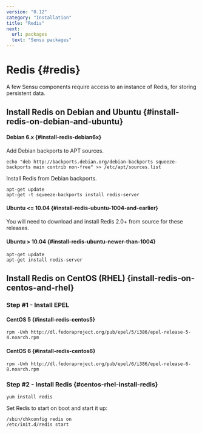 ```yaml
---
version: "0.12"
category: "Installation"
title: "Redis"
next:
  url: packages
  text: "Sensu packages"
---
```


# Redis {#redis}

A few Sensu components require access to an instance of Redis, for
storing persistent data.

## Install Redis on Debian and Ubuntu {#install-redis-on-debian-and-ubuntu}

#### Debian 6.x {#install-redis-debian6x}

Add Debian backports to APT sources.

~~~ shell
echo "deb http://backports.debian.org/debian-backports squeeze-backports main contrib non-free" >> /etc/apt/sources.list
~~~

Install Redis from Debian backports.

~~~ shell
apt-get update
apt-get -t squeeze-backports install redis-server
~~~

#### Ubuntu <= 10.04 {#install-redis-ubuntu-1004-and-earlier}

You will need to download and install Redis 2.0+ from source for these
releases.

#### Ubuntu > 10.04 {#install-redis-ubuntu-newer-than-1004}

~~~ shell
apt-get update
apt-get install redis-server
~~~

## Install Redis on CentOS (RHEL) {install-redis-on-centos-and-rhel}

### Step #1 - Install EPEL

#### CentOS 5 {#install-redis-centos5}

~~~ shell
rpm -Uvh http://dl.fedoraproject.org/pub/epel/5/i386/epel-release-5-4.noarch.rpm
~~~

#### CentOS 6 {#install-redis-centos6}

~~~ shell
rpm -Uvh http://dl.fedoraproject.org/pub/epel/6/i386/epel-release-6-8.noarch.rpm
~~~

### Step #2 - Install Redis {#centos-rhel-install-redis}

~~~ shell
yum install redis
~~~

Set Redis to start on boot and start it up:

~~~
/sbin/chkconfig redis on
/etc/init.d/redis start
~~~
